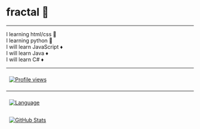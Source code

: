 <h1>fractal 🔷</h1>
<hr>
I learning html/css 🔶<br>
I learning python 🔶<br>
I will learn JavaScript ♦️<br>
I will learn Java ♦️<br>
I will learn C# ♦️<br>
<hr>
<a href="https://github.com/fractalzer">
  <img align="center" style="margin:0.5rem" src="https://gpvc.arturio.dev/fractalzer" alt="Profile views" />
</a>
<hr>
<a href="https://github.com/fractalzer">
  <img align="center" style="margin:0.5rem" src="https://github-readme-stats.vercel.app/api/top-langs/?username=fractalzer&theme=white&title_color=000000&text_color=000000&layout=compact" alt="Language" />
</a>
<p></p>
<a href="https://github.com/fractalzer">
  <img align="center" style="margin:0.5rem" src="https://github-readme-stats.vercel.app/api?username=fractalzer&show_icons=true&line_height=27&count_private=true&title_color=000000&text_color=000000&icon_color=000000&bg_color=ffffff" alt="GitHub Stats" />
</a>
